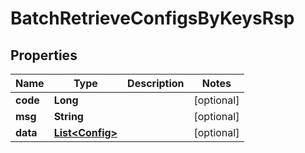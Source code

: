 

# BatchRetrieveConfigsByKeysRsp

## Properties

Name | Type | Description | Notes
------------ | ------------- | ------------- | -------------
**code** | **Long** |  |  [optional]
**msg** | **String** |  |  [optional]
**data** | [**List&lt;Config&gt;**](Config.md) |  |  [optional]



